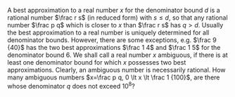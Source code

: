 A best approximation to a real number $x$ for the denominator bound $d$ is a rational number $\frac r s$ (in reduced form) with $s \le d$, so that any rational number $\frac p q$ which is closer to $x$ than $\frac r s$ has $q \gt d$.
Usually the best approximation to a real number is uniquely determined for all denominator bounds. However, there are some exceptions, e.g. $\frac 9 {40}$ has the two best approximations $\frac 1 4$ and $\frac 1 5$ for the denominator bound $6$.
We shall call a real number $x$ ambiguous, if there is at least one denominator bound for which $x$ possesses two best approximations. Clearly, an ambiguous number is necessarily rational.
How many ambiguous numbers $x=\frac p q, 0 \lt x \lt \frac 1 {100}$, are there whose denominator $q$ does not exceed $10^8$?